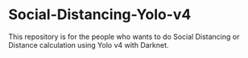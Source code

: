 # Social-Distancing-Yolo-v4
This repository is for the people who wants to do Social Distancing or Distance calculation using Yolo v4 with Darknet.
